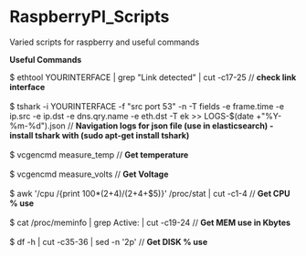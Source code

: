 # RaspberryPI_Scripts

Varied scripts for raspberry and useful commands <br />


**Useful Commands** <br />

$ ethtool YOURINTERFACE | grep "Link detected" | cut -c17-25 // **check link interface** <br /> <br />
$ tshark -i YOURINTERFACE -f "src port 53" -n -T fields -e frame.time -e ip.src -e ip.dst -e dns.qry.name -e eth.dst -T ek >> LOGS-$(date +"%Y-%m-%d").json // **Navigation logs for json file (use in elasticsearch) - install tshark with (sudo apt-get install tshark)** <br /> <br />
$ vcgencmd measure_temp // **Get temperature** <br /> <br />
$ vcgencmd measure_volts // **Get Voltage** <br /> <br />
$ awk '/cpu /{print 100*($2+$4)/($2+$4+$5)}' /proc/stat | cut -c1-4 // **Get CPU % use** <br /> <br />
$ cat /proc/meminfo | grep Active: | cut -c19-24 // **Get MEM use in Kbytes** <br /> <br />
$ df -h | cut -c35-36 | sed -n '2p' // **Get DISK % use** <br /> <br />
